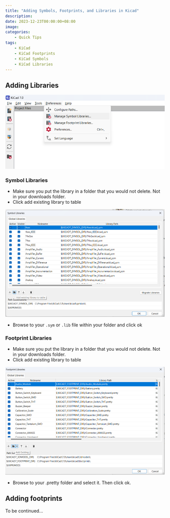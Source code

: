 ```yaml
---
title: "Adding Symbols, Footprints, and Libraries in Kicad"
description: 
date: 2023-12-23T00:00:00+08:00
image: 
categories:
    - Quick Tips
tags:
    - KiCad
    - KiCad Footprints
    - KiCad Symbols
    - KiCad Libraries
---
```


## Adding Libraries

![adding_libraries.png](adding_libraries.png)

### Symbol Libraries

- Make sure you put the library in a folder that you would not delete. Not in your downloads folder.
- Click add existing library to table

![symbol_libraries.png](symbol_libraries.png)

- Browse to your `.sym` or `.lib` file within your folder and click ok

### Footprint Libraries

- Make sure you put the library in a folder that you would not delete. Not in your downloads folder.
- Click add existing library to table

![footprint_libraries.png](footprint_libraries.png)

- Browse to your .pretty folder and select it. Then click ok.

## Adding footprints

To be continued...
